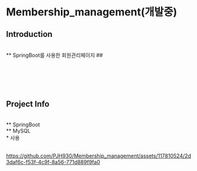 # Membership_management(개발중)


## Introduction

</br>
** SpringBoot를 사용한 회원관리페이지 ## </br>

</br></br></br></br>
## Project Info

</br>
** SpringBoot</br>
** MySQL</br>
* 사용
</br>

</br>



https://github.com/PJH930/Membership_management/assets/117810524/2d3daf6c-f53f-4c9f-8a56-771d889f9fa0












</br></br>










